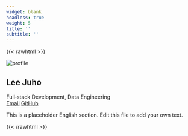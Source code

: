 ```yaml
---
widget: blank
headless: true
weight: 5
title: ''
subtitle: ''
---
```


{{< rawhtml >}}
<div class="about-hero">
  <div class="about-left">
    <img class="about-avatar" src="/uploads/profile.jpg" alt="profile" />
    <h2>Lee Juho</h2>
    <div class="about-role">Full‑stack Development, Data Engineering</div>
    <div class="about-social">
      <a href="mailto:wngh9696@naver.com" class="btn">Email</a>
      <a href="https://github.com/jooho-le" target="_blank" rel="noopener" class="btn">GitHub</a>
    </div>
  </div>
  <div class="about-right">
    <p>
      This is a placeholder English section. Edit this file to add your own text.
    </p>
  </div>
</div>
{{< /rawhtml >}}

